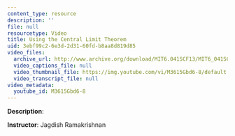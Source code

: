 ```yaml
---
content_type: resource
description: ''
file: null
resourcetype: Video
title: Using the Central Limit Theorem
uid: 3ebf99c2-6e3d-2d31-60fd-b8aa8d819d85
video_files:
  archive_url: http://www.archive.org/download/MIT6.041SCF13/MIT6_041SCF13_Using_the_CLT_300k.mp4
  video_captions_file: null
  video_thumbnail_file: https://img.youtube.com/vi/M3615Gbd6-8/default.jpg
  video_transcript_file: null
video_metadata:
  youtube_id: M3615Gbd6-8
---
```


**Description**:

**Instructor**: Jagdish Ramakrishnan